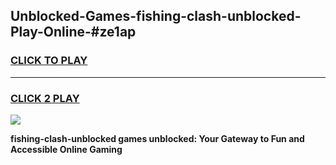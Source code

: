 
## Unblocked-Games-fishing-clash-unblocked-Play-Online-#ze1ap
<h3>
<a href="https://premium.freeplayer.one?title=fishing-clash-unblocked&ref=24F">CLICK TO PLAY</a></h3>
<hr>

<h3>
<a href="https://premium.freeplayer.one?title=fishing-clash-unblocked&ref=24F">CLICK 2 PLAY</a>
  
</h3>

<a href="https://premium.freeplayer.one?title=fishing-clash-unblocked&ref=24F/"><img src="https://clearcache.store/games.png"></a>


**fishing-clash-unblocked games unblocked: Your Gateway to Fun and Accessible Online Gaming**
